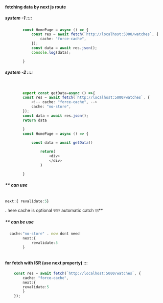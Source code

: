 #### fetching data by next js route


#####  system -1 ::::



```ts
        const HomePage = async () => {
            const res = await fetch(`http://localhost:5000/watches`, {
                cache: "force-cache",
            });
            const data = await res.json();
            console.log(data);

        }

```



#####  system -2 ::::

```ts

 
        export const getData=async () =>{
        const res = await fetch(`http://localhost:5000/watches`, {
            <!-- cache: "force-cache", -->
            cache: "no-store",
        });
        const data = await res.json();
        return data 

        }
        const HomePage = async () => {
        
            const data = await getData()

                return(
                    <div>
                    </div>
                )

        }


```
        

 ##### ** can use 

```ts

next:{ revalidate:5} 
```

. here cache is optional  কারন automatic catch  হয়**

 ##### **  can be use

```ts
  cache:"no-store" . now dont need 
        next:{
            revalidate:5
        }
  
```

#### for fetch with ISR (use next property) :::

```ts
    const res = await fetch(`http://localhost:5000/watches`, {
        cache: "force-cache",
        next:{
        revalidate:5
        }
    });

```